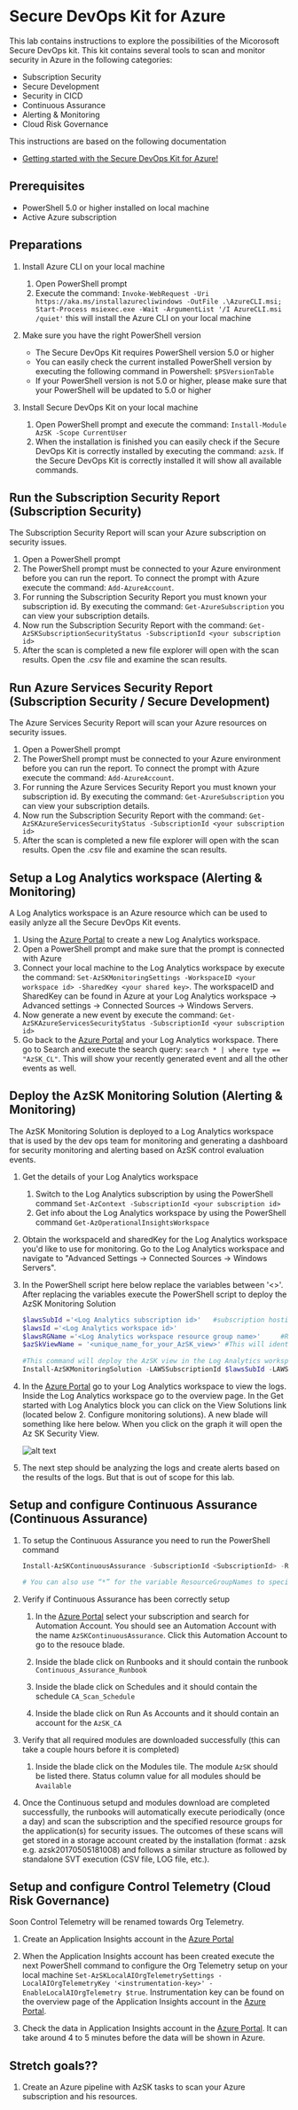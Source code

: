 # Secure DevOps Kit for Azure

This lab contains instructions to explore the possibilities of the Micorosoft Secure DevOps kit. This kit contains several tools to scan and monitor security in Azure in the following categories:
- Subscription Security
- Secure Development
- Security in CICD
- Continuous Assurance
- Alerting & Monitoring
- Cloud Risk Governance

This instructions are based on the following documentation
- [Getting started with the Secure DevOps Kit for Azure!](https://azsk.azurewebsites.net/00b-Getting-Started/Readme.html)

## Prerequisites
- PowerShell 5.0 or higher installed on local machine
- Active Azure subscription

## Preparations
1. Install Azure CLI on your local machine
    1. Open PowerShell prompt
    1. Execute the command: `Invoke-WebRequest -Uri https://aka.ms/installazurecliwindows -OutFile .\AzureCLI.msi; Start-Process msiexec.exe -Wait -ArgumentList '/I AzureCLI.msi /quiet'` this will install the Azure CLI on your local machine

1. Make sure you have the right PowerShell version
    - The Secure DevOps Kit requires PowerShell version 5.0 or higher
    - You can easily check the current installed PowerShell version by executing the following command in Powershell: `$PSVersionTable`
    - If your PowerShell version is not 5.0 or higher, please make sure that your PowerShell will be updated to 5.0 or higher

1. Install Secure DevOps Kit on your local machine
    1. Open PowerShell prompt and execute the command: `Install-Module AzSK -Scope CurrentUser`
    1. When the installation is finished you can easily check if the Secure DevOps Kit is correctly installed by executing the command: `azsk`. If the Secure DevOps Kit is correctly installed it will show all available commands.


## Run the Subscription Security Report (Subscription Security)
The Subscription Security Report will scan your Azure subscription on security issues.

1. Open a PowerShell prompt
1. The PowerShell prompt must be connected to your Azure environment before you can run the report. To connect the prompt with Azure execute the command: `Add-AzureAccount`. 
1. For running the Subscription Security Report you must known your subscription id. By executing the command: `Get-AzureSubscription` you can view your subscription details.
1. Now run the Subscription Security Report with the command: `Get-AzSKSubscriptionSecurityStatus -SubscriptionId <your subscription id>`
1. After the scan is completed a new file explorer will open with the scan results. Open the .csv file and examine the scan results.

## Run Azure Services Security Report (Subscription Security / Secure Development)
The Azure Services Security Report will scan your Azure resources on security issues.

1. Open a PowerShell prompt
1. The PowerShell prompt must be connected to your Azure environment before you can run the report. To connect the prompt with Azure execute the command: `Add-AzureAccount`. 
1. For running the Azure Services Security Report you must known your subscription id. By executing the command: `Get-AzureSubscription` you can view your subscription details.
1. Now run the Subscription Security Report with the command: `Get-AzSKAzureServicesSecurityStatus -SubscriptionId <your subscription id>`
1. After the scan is completed a new file explorer will open with the scan results. Open the .csv file and examine the scan results.

## Setup a Log Analytics workspace (Alerting & Monitoring)
A Log Analytics workspace is an Azure resource which can be used to easily anlyze all the Secure DevOps Kit events.

1. Using the [Azure Portal](https://portal.azure.com) to create a new Log Analytics workspace.
1. Open a PowerShell prompt and make sure that the prompt is connected with Azure
1. Connect your local machine to the Log Analytics workspace by execute the command: `Set-AzSKMonitoringSettings -WorkspaceID <your workspace id> -SharedKey <your shared key>`. The workspaceID and SharedKey can be found in Azure at your Log Analytics workspace -> Advanced settings -> Connected Sources -> Windows Servers.
1. Now generate a new event by execute the command: `Get-AzSKAzureServicesSecurityStatus -SubscriptionId <your subscription id>`
1. Go back to the [Azure Portal](https://portal.azure.com) and your Log Analytics workspace. There go to Search and execute the search query: `search * | where type == "AzSK_CL"`. This will show your recently generated event and all the other events as well.

## Deploy the AzSK Monitoring Solution (Alerting & Monitoring)
The AzSK Monitoring Solution is deployed to a Log Analytics workspace that is used by the dev ops team for monitoring and generating a dashboard for security monitoring and alerting based on AzSK control evaluation events.

1. Get the details of your Log Analytics workspace
    1. Switch to the Log Analytics subscription by using the PowerShell command `Set-AzContext -SubscriptionId <your subscription id>`
    1. Get info about the Log Analytics workspace by using the PowerShell command `Get-AzOperationalInsightsWorkspace`

1. Obtain the workspaceId and sharedKey for the Log Analytics workspace you'd like to use for monitoring. Go to the Log Analytics workspace and navigate to "Advanced Settings -> Connected Sources -> Windows Servers".

1. In the PowerShell script here below replace the variables between '<>'. After replacing the variables execute the PowerShell script to deploy the AzSK Monitoring Solution 
    ```PowerShell 
    $lawsSubId ='<Log Analytics subscription id>'   #subscription hosting the Log Analytics workspace
	$lawsId ='<Log Analytics workspace id>'
	$lawsRGName ='<Log Analytics workspace resource group name>'     #RG where the Log Analytics workspace is hosted (See 1-a)
	$azSkViewName = '<unique_name_for_your_AzSK_view>' #This will identify the tile for AzSK view in Log Analytics workspace. E.g., MyApp-View-1
			
	#This command will deploy the AzSK view in the Log Analytics workspace. Happy monitoring!  
	Install-AzSKMonitoringSolution -LAWSSubscriptionId $lawsSubId -LAWSResourceGroup -$lawsRGName -WorkspaceId $lawsId -ViewName $azSkViewName
    ```
1. In the [Azure Portal](https://portal.azure.com) go to your Log Analytics workspace to view the logs. Inside the Log Analytics workspace go to the overview page. In the Get started with Log Analytics block you can click on the View Solutions link (located below 2. Configure monitoring solutions). A new blade will something like here below. When you click on the graph it will open the Az SK Security View.

    ![alt text](../images/secure-devopskit-workspace-summary-azure.png "")

1. The next step should be analyzing the logs and create alerts based on the results of the logs. But that is out of scope for this lab.

## Setup and configure Continuous Assurance (Continuous Assurance)
1. To setup the Continuous Assurance you need to run the PowerShell command 

    ```PowerShell			
    Install-AzSKContinuousAssurance -SubscriptionId <SubscriptionId> -ResourceGroupNames ‘rgName1, rgName2,…etc.’ -LAWSId <WorkspaceId> -LAWSSharedKey <SharedKey>

    # You can also use “*” for the variable ResourceGroupNames to specify all Resource Groups
    ```

1. Verify if Continuous Assurance has been correctly setup
    1. In the [Azure Portal](https://portal.azure.com) select your subscription and search for Automation Account. You should see an Automation Account with the name `AzSKContinuousAssurance`. Click this Automation Account to go to the resouce blade.

    1. Inside the blade click on Runbooks and it should contain the runbook `Continuous_Assurance_Runbook`

    1. Inside the blade click on Schedules and it should contain the schedule `CA_Scan_Schedule`

    1. Inside the blade click on Run As Accounts and it should contain an account for the `AzSK_CA`

1. Verify that all required modules are downloaded successfully (this can take a couple hours before it is completed)
    1. Inside the blade click on the Modules tile. The module `AzSK` should be listed there. Status column value for all modules should be `Available`

1. Once the Continuous setupd and modules download are completed successfully, the runbooks will automatically execute periodically (once a day) and scan the subscription and the specified resource groups for the application(s) for security issues. The outcomes of these scans will get stored in a storage account created by the installation (format : azsk<YYYYMMDDHHMMSS> e.g. azsk20170505181008) and follows a similar structure as followed by standalone SVT execution (CSV file, LOG file, etc.).

## Setup and configure Control Telemetry (Cloud Risk Governance)
Soon Control Telemetry will be renamed towards Org Telemetry.

1. Create an Application Insights account in the [Azure Portal](https://portal.azure.com)

1. When the Application Insights account has been created execute the next PowerShell command to configure the Org Telemetry setup on your local machine `Set-AzSKLocalAIOrgTelemetrySettings -LocalAIOrgTelemetryKey '<instrumentation-key>' -EnableLocalAIOrgTelemetry $true`. Instrumentation key can be found on the overview page of the Application Insights account in the [Azure Portal](https://portal.azure.com).

1. Check the data in Application Insights account in the [Azure Portal](https://portal.azure.com). It can take around 4 to 5 minutes before the data will be shown in Azure.

## Stretch goals??
1. Create an Azure pipeline with AzSK tasks to scan your Azure subscription and his resources.

